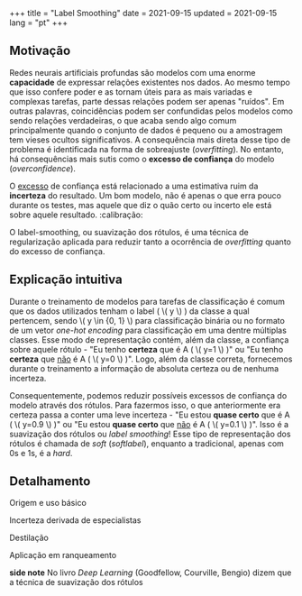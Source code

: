 +++
title = "Label Smoothing"
date = 2021-09-15
updated = 2021-09-15
lang = "pt"
+++

<!-- 
* TODO Tópicos
- [] Overfitting
- [] Overconfident
  + [] Incerteza
  + [] Probabilidade
  + [] Origem dessa incerteza
- [] Explicação intuitiva
  + [] O que é label-smoothing?
- [] Benefícios
- [] Formas de se atribuir as probabilidades
- [] Aplicações além da classificação  
 -->

## Motivação

Redes neurais artificiais profundas são modelos com uma enorme **capacidade** de expressar relações existentes nos dados. Ao mesmo tempo que isso confere poder e as tornam úteis para as mais variadas e complexas tarefas, parte dessas relações podem ser apenas "ruídos". Em outras palavras, coincidências podem ser confundidas pelos modelos como sendo relações verdadeiras, o que acaba sendo algo comum principalmente quando o conjunto de dados é pequeno ou a amostragem tem vieses ocultos significativos. A consequência mais direta desse tipo de problema é identificada na forma de sobreajuste (*overfitting*). No entanto, há consequências mais sutis como o **excesso de confiança** do modelo (*overconfidence*).

O <u>excesso</u> de confiança está relacionado a uma estimativa ruim da **incerteza** do resultado. Um bom modelo, não é apenas o que erra pouco durante os testes, mas aquele que diz o quão certo ou incerto ele está sobre aquele resultado. :calibração:

O label-smoothing, ou suavização dos rótulos, é uma técnica de regularização aplicada para reduzir tanto a ocorrência de *overfitting* quanto do excesso de confiança.

## Explicação intuitiva

Durante o treinamento de modelos para tarefas de classificação é comum que os dados utilizados tenham o label ( \\( y \\) ) da classe a qual pertencem, sendo \\( y \in \{0, 1\} \\) para classificação binária ou no formato de um vetor *one-hot encoding* para classificação em uma dentre múltiplas classes. Esse modo de representação contém, além da classe, a confiança sobre aquele rótulo - "Eu tenho **certeza** que é A ( \\( y=1 \\) )" ou "Eu tenho **certeza** que <u>não</u> é A ( \\( y=0 \\) )". Logo, além da classe correta, fornecemos durante o treinamento a informação de absoluta certeza ou de nenhuma incerteza.

Consequentemente, podemos reduzir possíveis excessos de confiança do modelo através dos rótulos. Para fazermos isso, o que anteriormente era certeza passa a conter uma leve incerteza - "Eu estou **quase certo** que é A ( \\( y=0.9 \\) )" ou "Eu estou **quase certo** que <u>não</u> é A ( \\( y=0.1 \\) )". Isso é a suavização dos rótulos ou *label smoothing*! Esse tipo de representação dos rótulos é chamada de *soft* (*softlabel*), enquanto a tradicional, apenas com 0s e 1s, é a *hard*.

## Detalhamento

Origem e uso básico

Incerteza derivada de especialistas

Destilação

Aplicação em ranqueamento



**side note** No livro *Deep Learning* (Goodfellow, Courville, Bengio) dizem que a técnica de suavização dos rótulos 
